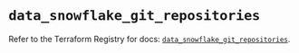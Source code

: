 # `data_snowflake_git_repositories`

Refer to the Terraform Registry for docs: [`data_snowflake_git_repositories`](https://registry.terraform.io/providers/snowflakedb/snowflake/2.5.0/docs/data-sources/git_repositories).
